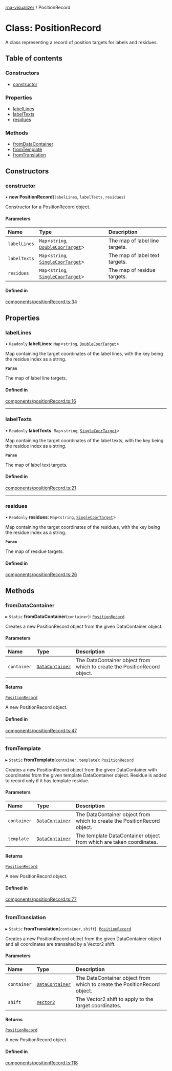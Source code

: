 [rna-visualizer](../README.md) / PositionRecord

# Class: PositionRecord

A class representing a record of position targets for labels and residues.

## Table of contents

### Constructors

- [constructor](PositionRecord.md#constructor)

### Properties

- [labelLines](PositionRecord.md#labellines)
- [labelTexts](PositionRecord.md#labeltexts)
- [residues](PositionRecord.md#residues)

### Methods

- [fromDataContainer](PositionRecord.md#fromdatacontainer)
- [fromTemplate](PositionRecord.md#fromtemplate)
- [fromTranslation](PositionRecord.md#fromtranslation)

## Constructors

### constructor

• **new PositionRecord**(`labelLines`, `labelTexts`, `residues`)

Constructor for a PositionRecord object.

#### Parameters

| Name | Type | Description |
| :------ | :------ | :------ |
| `labelLines` | `Map`<`string`, [`DoubleCoorTarget`](DoubleCoorTarget.md)\> | The map of label line targets. |
| `labelTexts` | `Map`<`string`, [`SingleCoorTarget`](SingleCoorTarget.md)\> | The map of label text targets. |
| `residues` | `Map`<`string`, [`SingleCoorTarget`](SingleCoorTarget.md)\> | The map of residue targets. |

#### Defined in

[components/positionRecord.ts:34](https://github.com/michalhercik/rna-visualizer/blob/43166fe/lib/src/components/positionRecord.ts#L34)

## Properties

### labelLines

• `Readonly` **labelLines**: `Map`<`string`, [`DoubleCoorTarget`](DoubleCoorTarget.md)\>

Map containing the target coordinates of the label lines, with the key being the residue index as a string.

**`Param`**

The map of label line targets.

#### Defined in

[components/positionRecord.ts:16](https://github.com/michalhercik/rna-visualizer/blob/43166fe/lib/src/components/positionRecord.ts#L16)

___

### labelTexts

• `Readonly` **labelTexts**: `Map`<`string`, [`SingleCoorTarget`](SingleCoorTarget.md)\>

Map containing the target coordinates of the label texts, with the key being the residue index as a string.

**`Param`**

The map of label text targets.

#### Defined in

[components/positionRecord.ts:21](https://github.com/michalhercik/rna-visualizer/blob/43166fe/lib/src/components/positionRecord.ts#L21)

___

### residues

• `Readonly` **residues**: `Map`<`string`, [`SingleCoorTarget`](SingleCoorTarget.md)\>

Map containing the target coordinates of the residues, with the key being the residue index as a string.

**`Param`**

The map of residue targets.

#### Defined in

[components/positionRecord.ts:26](https://github.com/michalhercik/rna-visualizer/blob/43166fe/lib/src/components/positionRecord.ts#L26)

## Methods

### fromDataContainer

▸ `Static` **fromDataContainer**(`container`): [`PositionRecord`](PositionRecord.md)

Creates a new PositionRecord object from the given DataContainer object.

#### Parameters

| Name | Type | Description |
| :------ | :------ | :------ |
| `container` | [`DataContainer`](DataContainer.md) | The DataContainer object from which to create the PositionRecord object. |

#### Returns

[`PositionRecord`](PositionRecord.md)

A new PositionRecord object.

#### Defined in

[components/positionRecord.ts:47](https://github.com/michalhercik/rna-visualizer/blob/43166fe/lib/src/components/positionRecord.ts#L47)

___

### fromTemplate

▸ `Static` **fromTemplate**(`container`, `template`): [`PositionRecord`](PositionRecord.md)

Creates a new PositionRecord object from the given DataContainer with coordinates from the given template DataContainer object. Residue is added to record only if it has template residue.

#### Parameters

| Name | Type | Description |
| :------ | :------ | :------ |
| `container` | [`DataContainer`](DataContainer.md) | The DataContainer object from which to create the PositionRecord object. |
| `template` | [`DataContainer`](DataContainer.md) | The template DataContainer object from which are taken coordinates. |

#### Returns

[`PositionRecord`](PositionRecord.md)

A new PositionRecord object.

#### Defined in

[components/positionRecord.ts:77](https://github.com/michalhercik/rna-visualizer/blob/43166fe/lib/src/components/positionRecord.ts#L77)

___

### fromTranslation

▸ `Static` **fromTranslation**(`container`, `shift`): [`PositionRecord`](PositionRecord.md)

Creates a new PositionRecord object from the given DataContainer object and all coordinates are transalted by a Vector2 shift.

#### Parameters

| Name | Type | Description |
| :------ | :------ | :------ |
| `container` | [`DataContainer`](DataContainer.md) | The DataContainer object from which to create the PositionRecord object. |
| `shift` | [`Vector2`](Vector2.md) | The Vector2 shift to apply to the target coordinates. |

#### Returns

[`PositionRecord`](PositionRecord.md)

A new PositionRecord object.

#### Defined in

[components/positionRecord.ts:118](https://github.com/michalhercik/rna-visualizer/blob/43166fe/lib/src/components/positionRecord.ts#L118)
